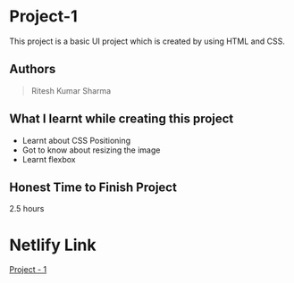 
# Project-1

This project is a basic UI project which is created by using HTML and CSS.





## Authors

 >Ritesh Kumar Sharma


## What I learnt while creating this project

- Learnt about CSS Positioning
- Got to know about resizing the image
- Learnt flexbox 



## Honest Time to Finish Project

2.5 hours



# Netlify Link

[Project - 1](https://project-01-rk.netlify.app/)

